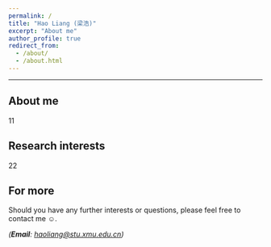 ```yaml
---
permalink: /
title: "Hao Liang (梁浩)"
excerpt: "About me"
author_profile: true
redirect_from: 
  - /about/
  - /about.html
---
```


***

About me
------
 11

Research interests
------
22

For more
------
Should you have any further interests or questions, please feel free to contact me ☺.

*(__Email__: haoliang@stu.xmu.edu.cn)*